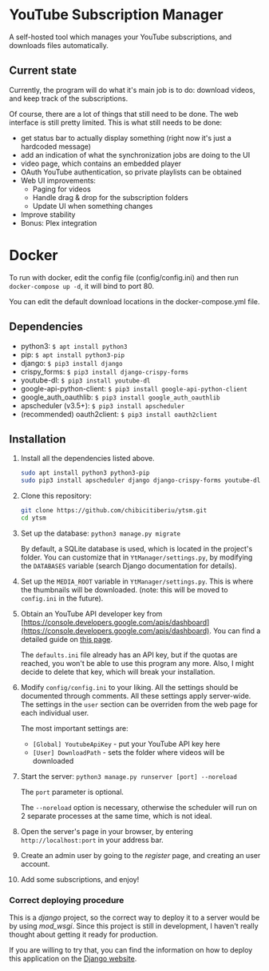 # YouTube Subscription Manager

A self-hosted tool which manages your YouTube subscriptions, and downloads files automatically.

## Current state

Currently, the program will do what it's main job is to do: download videos, and keep track of the subscriptions.

Of course, there are a lot of things that still need to be done. The web interface is still pretty limited. 
This is what still needs to be done:

* get status bar to actually display something (right now it's just a hardcoded message)
* add an indication of what the synchronization jobs are doing to the UI
* video page, which contains an embedded player
* OAuth YouTube authentication, so private playlists can be obtained
* Web UI improvements:
    * Paging for videos
    * Handle drag & drop for the subscription folders
    * Update UI when something changes
* Improve stability  
* Bonus: Plex integration

# Docker

To run with docker, edit the config file (config/config.ini) and then run `docker-compose up -d`, it will bind to port 80.

You can edit the default download locations in the docker-compose.yml file.

## Dependencies

* python3: `$ apt install python3`
* pip: `$ apt install python3-pip`
* django: `$ pip3 install django`
* crispy_forms: `$ pip3 install django-crispy-forms`
* youtube-dl: `$ pip3 install youtube-dl`
* google-api-python-client: `$ pip3 install google-api-python-client`
* google_auth_oauthlib: `$ pip3 install google_auth_oauthlib`
* apscheduler (v3.5+): `$ pip3 install apscheduler`
* (recommended) oauth2client: `$ pip3 install oauth2client`

## Installation

1. Install all the dependencies listed above.

    ```bash
    sudo apt install python3 python3-pip
    sudo pip3 install apscheduler django django-crispy-forms youtube-dl google-api-python-client google_auth_oauthlib oauth2client
    ```

2. Clone this repository: 

    ```bash
    git clone https://github.com/chibicitiberiu/ytsm.git
    cd ytsm
    ```

3. Set up the database: `python3 manage.py migrate`
 
    By default, a SQLite database is used, which is located in the project's folder.
    You can customize that in `YtManager/settings.py`, by modifying the `DATABASES` variable (search Django documentation for details).
     
4. Set up the `MEDIA_ROOT` variable in `YtManager/settings.py`. This is where the thumbnails will be downloaded. 
(note: this will be moved to `config.ini` in the future).

5. Obtain an YouTube API developer key from [https://console.developers.google.com/apis/dashboard](https://console.developers.google.com/apis/dashboard).
You can find a detailed guide on [this page](https://www.slickremix.com/docs/get-api-key-for-youtube/).

    The `defaults.ini` file already has an API key, but if the quotas are reached, you won't be able to use this program 
    any more. Also, I might decide to delete that key, which will break your installation.

6. Modify `config/config.ini` to your liking. All the settings should be documented through comments.
All these settings apply server-wide. The settings in the `user` section can be overriden from the web page for each 
individual user. 

    The most important settings are:

    * `[Global] YoutubeApiKey` - put your YouTube API key here    
    * `[User] DownloadPath` - sets the folder where videos will be downloaded

7. Start the server: `python3 manage.py runserver [port] --noreload`

    The `port` parameter is optional.
    
    The `--noreload` option is necessary, otherwise the scheduler will run on 2 separate processes at the same time, 
    which is not ideal. 
     
8. Open the server's page in your browser, by entering `http://localhost:port` in your address bar.

9. Create an admin user by going to the *register* page, and creating an user account.

10. Add some subscriptions, and enjoy!

### Correct deploying procedure

This is a *django* project, so the correct way to deploy it to a server would be by using *mod_wsgi*. Since this project 
is still in development, I haven't really thought about getting it ready for production. 

If you are willing to try that, you can find the information on how to deploy this application on the 
[Django website](https://docs.djangoproject.com/en/2.1/howto/deployment/).
